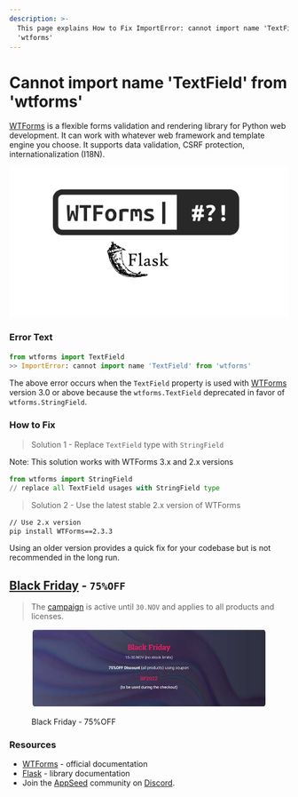 ```yaml
---
description: >-
  This page explains How to Fix ImportError: cannot import name 'TextField' from
  'wtforms'
---
```


# Cannot import name 'TextField' from 'wtforms'

[WTForms](https://pypi.org/project/WTForms/) is a flexible forms validation and rendering library for Python web development. It can work with whatever web framework and template engine you choose. It supports data validation, CSRF protection, internationalization (I18N).&#x20;

![WTForms TextField import Error](../../.gitbook/assets/how-to-fix-cannot-import-name-textfield-from-wtforms.jpg)

### Error Text

```python
from wtforms import TextField
>> ImportError: cannot import name 'TextField' from 'wtforms'
```

The above error occurs when the `TextField` property is used with [WTForms](https://pypi.org/project/WTForms/) version 3.0 or above because the `wtforms.TextField` deprecated in favor of `wtforms.StringField`.

### How to Fix

> Solution 1 - Replace `TextField` type with `StringField`&#x20;

Note: This solution works with WTForms 3.x and 2.x versions

```python
from wtforms import StringField
// replace all TextField usages with StringField type 
```

> Solution 2 - Use the latest stable 2.x version of WTForms

```
// Use 2.x version
pip install WTForms==2.3.3
```

Using an older version provides a quick fix for your codebase but is not recommended in the long run.&#x20;


## [Black Friday](https://appseed.us/discounts/) - `75%OFF`

> The [campaign](https://appseed.us/discounts/)  is active until `30.NOV` and applies to all products and licenses.

<figure><img src=".gitbook/assets/bf2022-banner-800px.jpg" alt="Discounts - 75% OFF (Black Friday Offer)"><figcaption><p>Black Friday - 75%OFF </p></figcaption></figure>


### Resources

* [WTForms](https://wtforms.readthedocs.io/en/3.0.x/) - official documentation
* [Flask](https://flask.palletsprojects.com/en/2.0.x/) - library documentation
* Join the [AppSeed](https://appseed.us/) community on [Discord](https://discord.gg/fZC6hup).
